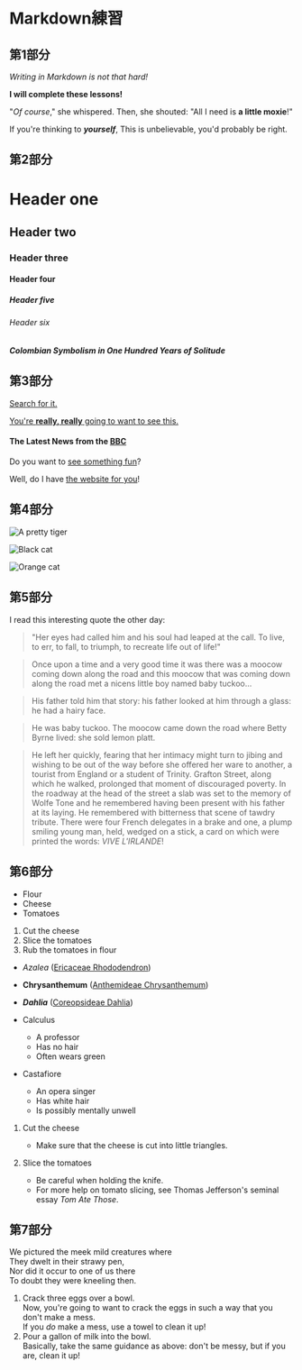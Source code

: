 # Markdown練習

## 第1部分
_Writing in Markdown is not that hard!_

**I will complete these lessons!**

"_Of course_," she whispered. Then, she shouted: "All I need is **a little moxie**!"

If you're thinking to **_yourself_**, This is unbelievable, you'd probably be right.


## 第2部分

# Header one
## Header two
### Header three
#### Header four
##### Header five
###### Header six

#### _Colombian Symbolism in One Hundred Years of Solitude_

## 第3部分

[Search for it.](www.google.com)

[You're **really, really** going to want to see this.](www.dailykitten.com)

#### The Latest News from the [BBC](www.bbc.com/news)

Do you want to [see something fun](www.zombo.com)?

Well, do I have [the website for you](www.stumbleupon.com)!


## 第4部分

![A pretty tiger](https://upload.wikimedia.org/wikipedia/commons/5/56/Tiger.50.jpg)

![Black cat][Black]

[Black]:https://upload.wikimedia.org/wikipedia/commons/a/a3/81_INF_DIV_SSI.jpg

![Orange cat][Orange]

[Orange]:http://icons.iconarchive.com/icons/google/noto-emoji-animals-nature/256/22221-cat-icon.png

## 第5部分

I read this interesting quote the other day:

>"Her eyes had called him and his soul had leaped at the call. To live, to err, to fall, to triumph, to recreate life out of life!"

>Once upon a time and a very good time it was there was a moocow coming down along the road and this moocow that was coming down along the road met a nicens little boy named baby tuckoo...

>His father told him that story: his father looked at him through a glass: he had a hairy face.

>He was baby tuckoo. The moocow came down the road where Betty Byrne lived: she sold lemon platt.

>He left her quickly, fearing that her intimacy might turn to jibing and wishing to be out of the way before she offered her ware to another, a tourist from England or a student of Trinity. Grafton Street, along which he walked, prolonged that moment of discouraged poverty. In the roadway at the head of the street a slab was set to the memory of Wolfe Tone and he remembered having been present with his father at its laying. He remembered with bitterness that scene of tawdry tribute. There were four French delegates in a brake and one, a plump smiling young man, held, wedged on a stick, a card on which were printed the words: _VIVE L'IRLANDE_!


## 第6部分

* Flour
* Cheese
* Tomatoes

1. Cut the cheese
2. Slice the tomatoes
3. Rub the tomatoes in flour

* _Azalea_ ([Ericaceae Rhododendron](https://en.wikipedia.org/wiki/Rhododendron))
* **Chrysanthemum** ([Anthemideae Chrysanthemum](https://en.wikipedia.org/wiki/Anthemideae))
* _**Dahlia**_ ([Coreopsideae Dahlia](https://en.wikipedia.org/wiki/Coreopsideae))

* Calculus
  * A professor
  * Has no hair
  * Often wears green
* Castafiore
  * An opera singer
  * Has white hair
  * Is possibly mentally unwell

1. Cut the cheese
   * Make sure that the cheese is cut into little triangles.

2. Slice the tomatoes
   * Be careful when holding the knife.
   * For more help on tomato slicing, see Thomas Jefferson's seminal essay _Tom Ate Those_.

## 第7部分

We pictured the meek mild creatures where  
They dwelt in their strawy pen,  
Nor did it occur to one of us there  
To doubt they were kneeling then.  

1. Crack three eggs over a bowl.  
Now, you're going to want to crack the eggs in such a way that you don't make a mess.  
If you _do_ make a mess, use a towel to clean it up!  
2. Pour a gallon of milk into the bowl.  
Basically, take the same guidance as above: don't be messy, but if you are, clean it up!
